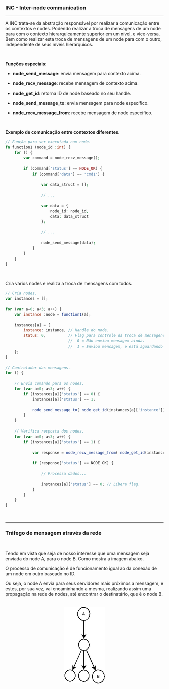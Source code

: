 ### <b>INC - Inter-node communication</b>

****

A INC trata-se da abstração responsável por realizar a comunicação entre os contextos e nodes. Podendo realizar a troca de mensagens de um node para com o contexto hierarquicamente superior em um nível, e vice-versa. Bem como realizar esta troca de mensagens de um node para com o outro, independente de seus níveis hierárquicos.

<br>

<b>Funções especiais:</b>

- <b>node_send_message</b>: envia mensagem para contexto acima.

- <b>node_recv_message</b>: recebe mensagem de contexto acima.

- <b>node_get_id</b>: retorna ID de node baseado no seu handle.

- <b>node_send_message_to</b>: envia mensagem para node específico.

- <b>node_recv_message_from</b>: recebe mensagem de node específico.

<br>

<b>Exemplo de comunicação entre contextos diferentes.</b>

```php
// Função para ser executada num node.
fn function1 (node_id :int) {
    for () {
        var command = node_recv_message();

        if (command['status'] == NODE_OK) {
            if (command['data'] == 'cmd1') {
                
                var data_struct = [];

                // ...
                
                var data = {
                    node_id: node_id,
                    data: data_struct
                };

                // ...
                
                node_send_message(data);
            }
        }
    }
}
```

<br>

Cria vários nodes e realiza a troca de mensagens com todos.

```js
// Cria nodes.
var instances = [];

for (var a=0; a<3; a++) {
    var instance :node = function1(a);

    instances[a] = {
        instance: instance, // Handle do node.
        status: 0,          // Flag para controle da troca de mensagens.
                            //  0 = Não enviou mensagem ainda.
                            //  1 = Enviou mensagem, e está aguardando resposta.
    };
}

// Controlador das mensagens.
for () {

    // Envia comando para os nodes.
    for (var a=0; a<3; a++) {
        if (instances[a]['status'] == 0) {
            instances[a]['status'] == 1;

            node_send_message_to( node_get_id(instances[a]['instance']), 'cmd1' );
        }
    }

    // Verifica resposta dos nodes.
    for (var a=0; a<3; a++) {
        if (instances[a]['status'] == 1) {

            var response = node_recv_message_from( node_get_id(instances[a]['instance']) );

            if (response['status'] == NODE_OK) {
                
                // Processa dados...

                instances[a]['status'] == 0; // Libera flag.
            }
        }
    }
}
```

<br>

****

### <b>Tráfego de mensagem através da rede</b>

<br>

Tendo em vista que seja de nosso interesse que uma mensagem seja enviada do node A, para o node B. Como mostra a imagem abaixo.

O processo de comunicação é de funcionamento igual ao da conexão de um node em outro baseado no ID. 

Ou seja, o node A envia para seus servidores mais próximos a mensagem, e estes, por sua vez, vai encaminhando a mesma, realizando assim uma propagação na rede de nodes, até encontrar o destinatário, que é o node B.

<p align="center" >
<br>
<img src="../0%20-%20extras/diagram/general-4.png" />
<br>
<br>
</p>


